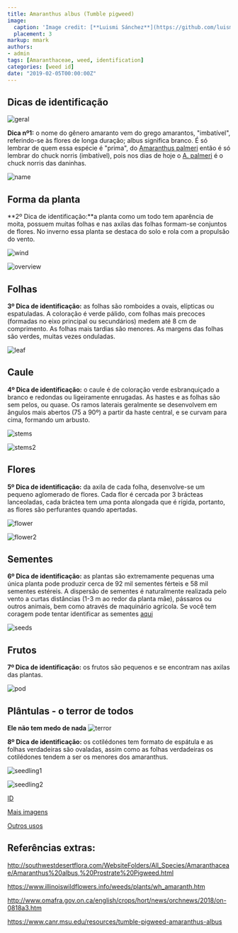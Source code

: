```yaml
---
title: Amaranthus albus (Tumble pigweed)
image:
  caption: 'Image credit: [**Luismi Sánchez**](https://github.com/luismisanchez/wp-unsplash-profile)'
  placement: 3
markup: mmark
authors:
- admin
tags: [Amaranthaceae, weed, identification]
categories: [weed id]
date: "2019-02-05T00:00:00Z"
---
```

## Dicas de identificação

![geral](https://github.com/vitoranunciato/academic-kickstart/blob/master/content/pt/weeds/amaranthus%20albus/image/geral.jpg?raw=true)

**Dica nº1:** o nome do gênero amaranto vem do grego amarantos, "imbatível", referindo-se às flores de longa duração; albus significa branco. É só lembrar de quem essa espécie é "prima", do [Amaranthus palmeri](https://serialweedkiller.netlify.app/weeds/amaranthus-palmeri/) então é só lembrar do chuck norris (imbatível), pois nos dias de hoje o [A. palmeri](https://serialweedkiller.netlify.app/weeds/amaranthus-palmeri/) é o chuck norris das daninhas.

![name](https://github.com/vitoranunciato/academic-kickstart/blob/master/content/pt/weeds/amaranthus%20albus/image/name.jpg?raw=true)

## Forma da planta

**2º Dica de identificação:**a planta como um todo tem aparência de moita, possuem muitas folhas e nas axilas das folhas formam-se conjuntos de flores. No inverno essa planta se destaca do solo e rola com a propulsão do vento.

![wind](https://media.giphy.com/media/CJN2cdXD51Q2c/giphy.gif)

![overview](https://github.com/vitoranunciato/academic-kickstart/blob/master/content/pt/weeds/amaranthus%20albus/image/overview.jpg?raw=true)

## Folhas 

**3º Dica de identificação:** as folhas são romboides a ovais, elípticas ou espatuladas. A coloração é verde pálido, com folhas mais precoces (formadas no eixo principal ou secundários) medem até 8 cm de comprimento. As folhas mais tardias são menores. As margens das folhas são verdes, muitas vezes onduladas.

![leaf](https://github.com/vitoranunciato/academic-kickstart/blob/master/content/pt/weeds/amaranthus%20albus/image/leaf.jpg?raw=true)

## Caule

**4º Dica de identificação:** o caule é de coloração verde esbranquiçado a branco e redondas ou ligeiramente enrugadas. As hastes e as folhas são sem pelos, ou quase. Os ramos laterais geralmente se desenvolvem em ângulos mais abertos (75 a 90º) a partir da haste central, e se curvam para cima, formando um arbusto.

![stems](https://github.com/vitoranunciato/academic-kickstart/blob/master/content/pt/weeds/amaranthus%20albus/image/stems.jpg?raw=true)

![stems2](https://github.com/vitoranunciato/academic-kickstart/blob/master/content/pt/weeds/amaranthus%20albus/image/stems1.jpg?raw=true)

## Flores

**5º Dica de identificação:** da axila de cada folha, desenvolve-se um pequeno aglomerado de flores. Cada flor é cercada por 3 brácteas lanceoladas, cada bráctea tem uma ponta alongada que é rígida, portanto, as flores são perfurantes quando apertadas.

![flower](https://github.com/vitoranunciato/academic-kickstart/blob/master/content/pt/weeds/amaranthus%20albus/image/flower.jpg?raw=true)

![flower2](https://github.com/vitoranunciato/academic-kickstart/blob/master/content/pt/weeds/amaranthus%20albus/image/flower1.jpg?raw=true)

## Sementes

**6º Dica de identificação:** as plantas são extremamente pequenas uma única planta pode produzir cerca de 92 mil sementes férteis e 58 mil sementes estéreis. A dispersão de sementes é naturalmente realizada pelo vento a curtas distâncias (1-3 m ao redor da planta mãe), pássaros ou outros animais, bem como através de maquinário agrícola. Se você tem coragem pode tentar identificar as sementes [aqui](http://idtools.org/id/table_grape/weed-tool/key/GrapeSeedKey/Media/Html/fact_sheets/Ama-alb.html)

![seeds](https://github.com/vitoranunciato/academic-kickstart/blob/master/content/pt/weeds/amaranthus%20albus/image/seeds.jpg?raw=true)

## Frutos

**7º Dica de identificação:** os frutos são pequenos e se encontram nas axilas das plantas.

![pod](https://github.com/vitoranunciato/academic-kickstart/blob/master/content/pt/weeds/amaranthus%20albus/image/pod.jpg?raw=true)

## Plântulas - o terror de todos

**Ele não tem medo de nada**
![terror](https://media.giphy.com/media/VDX3bYZTc4ROg/giphy.gif)

**8º Dica de identificação:** os cotilédones tem formato de espátula e as folhas verdadeiras são ovaladas, assim como as folhas verdadeiras os cotilédones tendem a ser os menores dos amaranthus. 

![seedling1](https://github.com/vitoranunciato/academic-kickstart/blob/master/content/pt/weeds/amaranthus%20albus/image/seedling.jpg?raw=true)

![seedling2](https://github.com/vitoranunciato/academic-kickstart/blob/master/content/pt/weeds/amaranthus%20albus/image/seedling1.jpg?raw=true)

[ID](https://www.youtube.com/watch?v=BXTP97Lp6AI)

[Mais imagens](https://calphotos.berkeley.edu/cgi/img_query?where-lifeform=any&rel-taxon=contains&where-taxon=Amaranthus+albus&rel-namesoup=matchphrase&where-namesoup=&rel-location=matchphrase&where-location=&rel-county=eq&where-county=any&rel-state=eq&where-state=any&rel-country=eq&where-country=any&where-collectn=any&rel-photographer=contains&where-photographer=&rel-kwid=equals&where-kwid=&max_rows=24)

[Outros usos](https://pfaf.org/user/Plant.aspx?LatinName=Amaranthus+albus)

## Referências extras:

http://southwestdesertflora.com/WebsiteFolders/All_Species/Amaranthaceae/Amaranthus%20albus,%20Prostrate%20Pigweed.html

https://www.illinoiswildflowers.info/weeds/plants/wh_amaranth.htm

http://www.omafra.gov.on.ca/english/crops/hort/news/orchnews/2018/on-0818a3.htm

https://www.canr.msu.edu/resources/tumble-pigweed-amaranthus-albus
